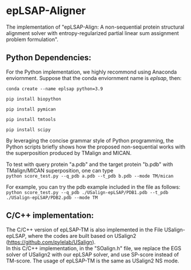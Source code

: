 # epLSAP-Aligner
The implementation of "epLSAP-Align: A non-sequential protein structural alignment solver with entropy-regularized partial linear sum assignment
problem formulation".     
            
## Python Dependencies:
For the Python implementation, we highly recommond using Anaconda enviornment. Suppose that the conda enviornment name is *eplsap*, then:

`conda create --name eplsap python=3.9`

`pip install biopython`

`pip install pymican`

`pip install tmtools`

`pip install scipy`
            
By leveraging the concise grammar style of Python programming, the Python scripts briefly shows how the proposed non-sequential works with the superposition produced by TMalign and MICAN.     

To test with query protein "a.pdb" and the target protein "b.pdb" with TMalign/MICAN superposition, one can type   
`python score_test.py --q_pdb a.pdb --t_pdb b.pdb --mode TM/mican`

For example, you can try the pdb example included in the file as follows:
`python score_test.py --q_pdb ./USalign-epLSAP/PDB1.pdb --t_pdb ./USalign-epLSAP/PDB2.pdb --mode TM`

## C/C++ implementation:
The C/C++ version of epLSAP-TM is also implemented in the File USalign-epLSAP, where the codes are built based on USalign2 (https://github.com/pylelab/USalign).    
In this C/C++ implementation, in the "SOalign.h" file, we replace the EGS solver of USalign2 with our epLSAP solver, and use SP-score instead of TM-score. The usage of epLSAP-TM is the same as USalign2 NS mode.  

